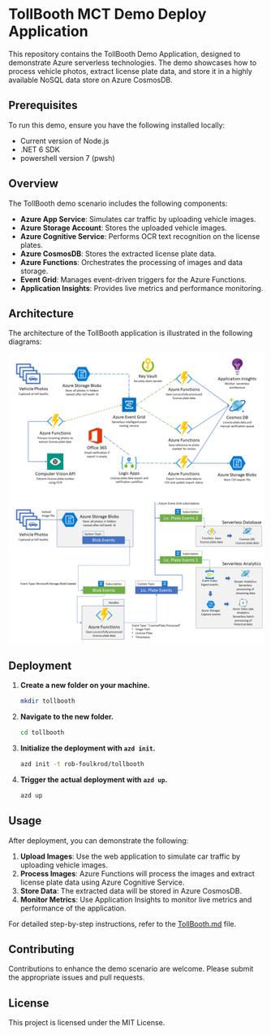 # TollBooth MCT Demo Deploy Application

This repository contains the TollBooth Demo Application, designed to demonstrate Azure serverless technologies. The demo showcases how to process vehicle photos, extract license plate data, and store it in a highly available NoSQL data store on Azure CosmosDB.

## Prerequisites

To run this demo, ensure you have the following installed locally:

- Current version of Node.js
- .NET 6 SDK
- powershell version 7 (pwsh)

## Overview

The TollBooth demo scenario includes the following components:

- **Azure App Service**: Simulates car traffic by uploading vehicle images.
- **Azure Storage Account**: Stores the uploaded vehicle images.
- **Azure Cognitive Service**: Performs OCR text recognition on the license plates.
- **Azure CosmosDB**: Stores the extracted license plate data.
- **Azure Functions**: Orchestrates the processing of images and data storage.
- **Event Grid**: Manages event-driven triggers for the Azure Functions.
- **Application Insights**: Provides live metrics and performance monitoring.

## Architecture

The architecture of the TollBooth application is illustrated in the following diagrams:

![Tollbooth Architecture Diagram](./Demoguide/TOLLBOOTH/tollbooth-architecture-overview.png)
![Tollbooth Architecture Flowchart](./Demoguide/TOLLBOOTH/tollbooth-architecture-flowchart.png)

## Deployment


1. **Create a new folder on your machine.**
   ```sh
   mkdir tollbooth
   ```

2. **Navigate to the new folder.**
   ```sh
   cd tollbooth
   ```

3. **Initialize the deployment with `azd init`.**
   ```sh
   azd init -t rob-foulkrod/tollbooth
   ```

4. **Trigger the actual deployment with `azd up`.**
   ```sh
   azd up
   ```


## Usage

After deployment, you can demonstrate the following:

1. **Upload Images**: Use the web application to simulate car traffic by uploading vehicle images.
2. **Process Images**: Azure Functions will process the images and extract license plate data using Azure Cognitive Service.
3. **Store Data**: The extracted data will be stored in Azure CosmosDB.
4. **Monitor Metrics**: Use Application Insights to monitor live metrics and performance of the application.

For detailed step-by-step instructions, refer to the [TollBooth.md](./Demoguide/tollbooth.md) file.

## Contributing

Contributions to enhance the demo scenario are welcome. Please submit the appropriate issues and pull requests.

## License

This project is licensed under the MIT License.
